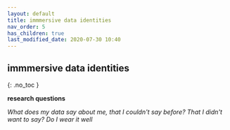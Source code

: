 ```yaml
---
layout: default
title: immmersive data identities
nav_order: 5
has_children: true
last_modified_date: 2020-07-30 10:40
---
```


## immmersive data identities
{: .no_toc }

**research questions**

_What does my data say about me, that I couldn't say before? That I didn't want to say? Do I wear it well_
